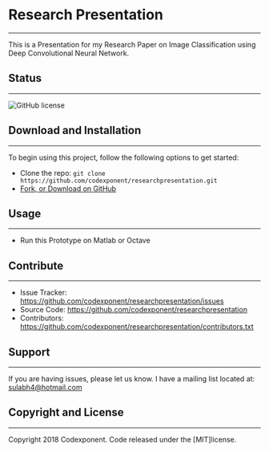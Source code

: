 # Research Presentation
--------

This is a Presentation for my Research Paper on Image Classification using Deep Convolutional Neural Network.

## Status
--------

![GitHub license](https://img.shields.io/badge/license-MIT-blue.svg)

## Download and Installation
-------

To begin using this project, follow the following options to get started:
* Clone the repo: `git clone https://github.com/codexponent/researchpresentation.git`
* [Fork, or Download on GitHub](https://github.com/codexponent/researchpresentation)

## Usage
-------

- Run this Prototype on Matlab or Octave

## Contribute
----------

- Issue Tracker: https://github.com/codexponent/researchpresentation/issues
- Source Code: https://github.com/codexponent/researchpresentation
- Contributors: https://github.com/codexponent/researchpresentation/contributors.txt

## Support
-------

If you are having issues, please let us know.
I have a mailing list located at: sulabh4@hotmail.com

## Copyright and License
-------

Copyright 2018 Codexponent. Code released under the [MIT]license.

